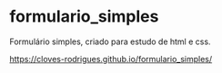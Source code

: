# formulario_simples
Formulário simples, criado para estudo de html e css.

https://cloves-rodrigues.github.io/formulario_simples/
